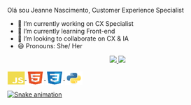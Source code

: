 Olá sou Jeanne Nascimento, Customer Experience Specialist

- 🔭 I’m currently working on CX Specialist
- 🌱 I’m currently learning Front-end
- 👯 I’m looking to collaborate on CX & IA 
- 😄 Pronouns: She/ Her

<div align="center">
  <a href="https://github.com/jeannecgn">
  <img height="180em" src="https://github-readme-stats.vercel.app/api?username=jeannecgn&show_icons=true&theme=dracula&include_all_commits=true&count_private=true"/>
  <img height="180em" src="https://github-readme-stats.vercel.app/api/top-langs/?username=jeannecgn&layout=compact&langs_count=7&theme=dracula"/>
</div>
<div style="display: inline_block"><br>
  <img align="center" alt="Jcgn-Js" height="30" width="40" src="https://raw.githubusercontent.com/devicons/devicon/master/icons/javascript/javascript-plain.svg">
  <img align="center" alt="Jcgn-HTML" height="30" width="40" src="https://raw.githubusercontent.com/devicons/devicon/master/icons/html5/html5-original.svg">
  <img align="center" alt="Jcgn-CSS" height="30" width="40" src="https://raw.githubusercontent.com/devicons/devicon/master/icons/css3/css3-original.svg">
  <img align="center" alt="Jcgn-Python" height="30" width="40" src="https://raw.githubusercontent.com/devicons/devicon/master/icons/python/python-original.svg">

  ![Snake animation](https://github.com/jeannecgn/jeannecgn/blob/output/github-contribution-grid-snake.svg)
